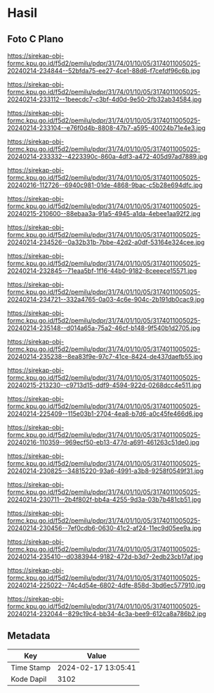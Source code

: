 # Hasil

## Foto C Plano

https://sirekap-obj-formc.kpu.go.id/f5d2/pemilu/pdpr/31/74/01/10/05/3174011005025-20240214-234844--52bfda75-ee27-4ce1-88d6-f7cefdf96c6b.jpg

https://sirekap-obj-formc.kpu.go.id/f5d2/pemilu/pdpr/31/74/01/10/05/3174011005025-20240214-233112--1beecdc7-c3bf-4d0d-9e50-2fb32ab34584.jpg

https://sirekap-obj-formc.kpu.go.id/f5d2/pemilu/pdpr/31/74/01/10/05/3174011005025-20240214-233104--e76f0d4b-8808-47b7-a595-40024b71e4e3.jpg

https://sirekap-obj-formc.kpu.go.id/f5d2/pemilu/pdpr/31/74/01/10/05/3174011005025-20240214-233332--4223390c-860a-4df3-a472-405d97ad7889.jpg

https://sirekap-obj-formc.kpu.go.id/f5d2/pemilu/pdpr/31/74/01/10/05/3174011005025-20240216-112726--6940c981-01de-4868-9bac-c5b28e694dfc.jpg

https://sirekap-obj-formc.kpu.go.id/f5d2/pemilu/pdpr/31/74/01/10/05/3174011005025-20240215-210600--88ebaa3a-91a5-4945-a1da-4ebee1aa92f2.jpg

https://sirekap-obj-formc.kpu.go.id/f5d2/pemilu/pdpr/31/74/01/10/05/3174011005025-20240214-234526--0a32b31b-7bbe-42d2-a0df-53164e324cee.jpg

https://sirekap-obj-formc.kpu.go.id/f5d2/pemilu/pdpr/31/74/01/10/05/3174011005025-20240214-232845--71eaa5bf-1f16-44b0-9182-8ceeece15571.jpg

https://sirekap-obj-formc.kpu.go.id/f5d2/pemilu/pdpr/31/74/01/10/05/3174011005025-20240214-234721--332a4765-0a03-4c6e-904c-2b191db0cac9.jpg

https://sirekap-obj-formc.kpu.go.id/f5d2/pemilu/pdpr/31/74/01/10/05/3174011005025-20240214-235148--d014a65a-75a2-46cf-b148-9f540b1d2705.jpg

https://sirekap-obj-formc.kpu.go.id/f5d2/pemilu/pdpr/31/74/01/10/05/3174011005025-20240214-235238--8ea83f9e-97c7-41ce-8424-de437daefb55.jpg

https://sirekap-obj-formc.kpu.go.id/f5d2/pemilu/pdpr/31/74/01/10/05/3174011005025-20240215-213230--c9713d15-ddf9-4594-922d-0268dcc4e511.jpg

https://sirekap-obj-formc.kpu.go.id/f5d2/pemilu/pdpr/31/74/01/10/05/3174011005025-20240214-225409--115e03b1-2704-4ea8-b7d6-a0c45fe466d6.jpg

https://sirekap-obj-formc.kpu.go.id/f5d2/pemilu/pdpr/31/74/01/10/05/3174011005025-20240216-110359--969ecf50-eb13-477d-a691-461263c51de0.jpg

https://sirekap-obj-formc.kpu.go.id/f5d2/pemilu/pdpr/31/74/01/10/05/3174011005025-20240214-230825--34815220-93a6-4991-a3b8-9258f0549f31.jpg

https://sirekap-obj-formc.kpu.go.id/f5d2/pemilu/pdpr/31/74/01/10/05/3174011005025-20240214-230711--2b4f802f-bb4a-4255-9d3a-03b7b481cb51.jpg

https://sirekap-obj-formc.kpu.go.id/f5d2/pemilu/pdpr/31/74/01/10/05/3174011005025-20240214-230456--7ef0cdb6-0630-41c2-af24-11ec9d05ee9a.jpg

https://sirekap-obj-formc.kpu.go.id/f5d2/pemilu/pdpr/31/74/01/10/05/3174011005025-20240214-235410--d0383944-9182-472d-b3d7-2edb23cb17af.jpg

https://sirekap-obj-formc.kpu.go.id/f5d2/pemilu/pdpr/31/74/01/10/05/3174011005025-20240214-225022--74c4d54e-6802-4dfe-858d-3bd6ec577910.jpg

https://sirekap-obj-formc.kpu.go.id/f5d2/pemilu/pdpr/31/74/01/10/05/3174011005025-20240214-232044--829c19c4-bb34-4c3a-bee9-612ca8a786b2.jpg


## Metadata

| Key        | Value               |
| ---------- | ------------------- |
| Time Stamp | 2024-02-17 13:05:41 |
| Kode Dapil | 3102                |



